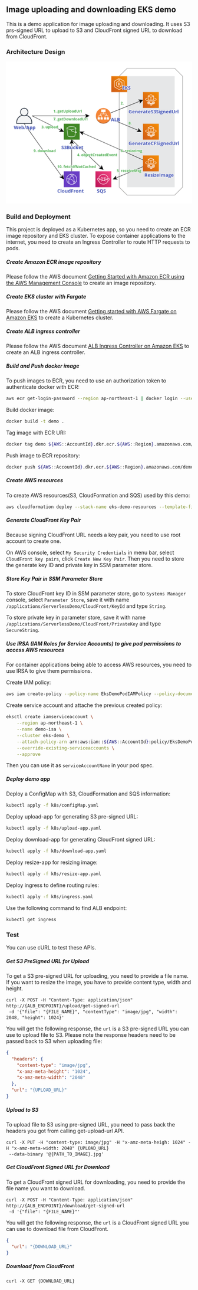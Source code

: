## Image uploading and downloading EKS demo

This is a demo application for image uploading and downloading.
It uses S3 prs-signed URL to upload to S3 and CloudFront signed URL to download from CloudFront.

### Architecture Design

![Architecture Diagram](https://github.com/yenchu/eks-demo/raw/master/images/architecture.png)

### Build and Deployment

This project is deployed as a Kubernetes app, so you need to create an ECR image repository and EKS cluster.
To expose container applications to the internet, you need to create an Ingress Controller to route HTTP requests to pods.

##### Create Amazon ECR image repository

Please follow the AWS document
 [Getting Started with Amazon ECR using the AWS Management Console](https://docs.aws.amazon.com/AmazonECR/latest/userguide/getting-started-console.html)
 to create an image repository.
 
##### Create EKS cluster with Fargate

Please follow the AWS document 
 [Getting started with AWS Fargate on Amazon EKS](https://docs.aws.amazon.com/eks/latest/userguide/fargate-getting-started.html)
 to create a Kubernetes cluster.

##### Create ALB ingress controller

Please follow the AWS document 
 [ALB Ingress Controller on Amazon EKS](https://docs.aws.amazon.com/eks/latest/userguide/alb-ingress.html)
 to create an ALB ingress controller.

##### Build and Push docker image

To push images to ECR, you need to use an authorization token to authenticate docker with ECR:

```bash
aws ecr get-login-password --region ap-northeast-1 | docker login --username AWS --password-stdin ${AWS::AccountId}.dkr.ecr.${AWS::Region}.amazonaws.com
```

Build docker image:

```bash
docker build -t demo .
```

Tag image with ECR URI:

```bash
docker tag demo ${AWS::AccountId}.dkr.ecr.${AWS::Region}.amazonaws.com/demo:latest
```

Push image to ECR repository:

```bash
docker push ${AWS::AccountId}.dkr.ecr.${AWS::Region}.amazonaws.com/demo:latest
```

##### Create AWS resources

To create AWS resources(S3, CloudFormation and SQS) used by this demo:

```bash
aws cloudformation deploy --stack-name eks-demo-resources --template-file cloudformation/template.yaml --capabilities CAPABILITY_IAM CAPABILITY_AUTO_EXPAND
```

##### Generate CloudFront Key Pair

Because signing CloudFront URL needs a key pair, you need to use root account to create one.

On AWS console, select `My Security Credentials` in menu bar, select `CloudFront key pairs`, click `Create New Key Pair`.
Then you need to store the generate key ID and private key in SSM parameter store. 

##### Store Key Pair in SSM Parameter Store

To store CloudFront key ID in SSM parameter store, go to `Systems Manager` console, select `Parameter Store`,
 save it with name `/applications/ServerlessDemo/CloudFront/KeyId` and type `String`.
 
To store private key in parameter store, save it with name `/applications/ServerlessDemo/CloudFront/PrivateKey` and type `SecureString`.

##### Use IRSA (IAM Roles for Service Accounts) to give pod permissions to access AWS resources

For container applications being able to access AWS resources, you need to use IRSA to give them permissions.

Create IAM policy:

```bash
aws iam create-policy --policy-name EksDemoPodIAMPolicy --policy-document k8s/pod-policy.json
```

Create service account and attache the previous created policy:

```bash
eksctl create iamserviceaccount \
    --region ap-northeast-1 \
    --name demo-isa \
    --cluster eks-demo \
    --attach-policy-arn arn:aws:iam::${AWS::AccountId}:policy/EksDemoPodIAMPolicy \
    --override-existing-serviceaccounts \
    --approve
```

Then you can use it as `serviceAccountName` in your pod spec.

##### Deploy demo app

Deploy a ConfigMap with S3, CloudFormation and SQS information:

```bash
kubectl apply -f k8s/configMap.yaml
```

Deploy upload-app for generating S3 pre-signed URL:

```bash
kubectl apply -f k8s/upload-app.yaml
```

Deploy download-app for generating CloudFront signed URL:

```bash
kubectl apply -f k8s/download-app.yaml
```

Deploy resize-app for resizing image:

```bash
kubectl apply -f k8s/resize-app.yaml
```

Deploy ingress to define routing rules:

```bash
kubectl apply -f k8s/ingress.yaml
```

Use the following command to find ALB endpoint:

```bash
kubectl get ingress
```

### Test

You can use cURL to test these APIs.

##### Get S3 PreSigned URL for Upload

To get a S3 pre-signed URL for uploading, you need to provide a file name.
If you want to resize the image, you have to provide content type, width and height.

```
curl -X POST -H "Content-Type: application/json" http://{ALB_ENDPOINT}/upload/get-signed-url
 -d '{"file": "{FILE_NAME}", "contentType": "image/jpg", "width": 2048, "height": 1024}'
```

You will get the following response, the `url` is a S3 pre-signed URL you can use to upload file to S3. 
Please note the response headers need to be passed back to S3 when uploading file: 

```json
{
  "headers": {
    "content-type": "image/jpg",
    "x-amz-meta-height": "1024",
    "x-amz-meta-width": "2048"
  },
  "url": "{UPLOAD_URL}"
}
```

##### Upload to S3

To upload file to S3 using pre-signed URL, you need to pass back the headers you got from calling get-upload-url API.

``` 
curl -X PUT -H "content-type: image/jpg" -H "x-amz-meta-heigh: 1024" -H "x-amz-meta-width: 2048" {UPLOAD_URL}
 --data-binary '@{PATH_TO_IMAGE}.jpg'
```

##### Get CloudFront Signed URL for Download

To get a CloudFront signed URL for downloading, you need to provide the file name you want to download.

```
curl -X POST -H "Content-Type: application/json" http://{ALB_ENDPOINT}/download/get-signed-url
 -d '{"file": "{FILE_NAME}"'
```

You will get the following response, the `url` is a CloudFront signed URL you can use to download file from CloudFront. 

```json
{
  "url": "{DOWNLOAD_URL}"
}
```

##### Download from CloudFront

```
curl -X GET {DOWNLOAD_URL}
```
